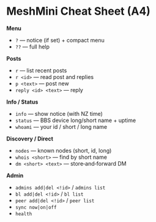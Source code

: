 # MeshMini Cheat Sheet (A4)

**Menu**
- `?`  — notice (if set) + compact menu
- `??` — full help

**Posts**
- `r` — list recent posts
- `r <id>` — read post and replies
- `p <text>` — post new
- `reply <id> <text>` — reply

**Info / Status**
- `info` — show notice (with NZ time)
- `status` — BBS device long/short name + uptime
- `whoami` — your id / short / long name

**Discovery / Direct**
- `nodes` — known nodes (short, id, long)
- `whois <short>` — find by short name
- `dm <short> <text>` — store‑and‑forward DM

**Admin**
- `admins add|del <!id>` / `admins list`
- `bl add|del <!id>` / `bl list`
- `peer add|del <!id>` / `peer list`
- `sync now|on|off`
- `health`
